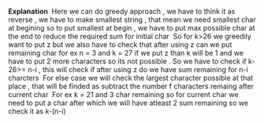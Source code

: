 **Explanation**
​
Here we can do greedy approach , we have to think it as reverse , we have to make smallest string , that mean we need smallest char at begining so to put smallest at begin , we have to put max possible char at the end to reduce the required sum for initial char
​
So for k>26 we greedily want to put z but we also have to check that after using z can we put remaining char for ex n = 3 and k = 27 if we put z than k will be 1 and we have to put 2 more characters so its not possible . So we have to check if k-26>= n-i , this will check if after using z do we have sum remaining for n-i charcters
​
For else case we will check the largest character possible at that place , that will be finded as subtract the number f characters remaing after current char
​
For ex k = 21 and 3 char remaining so for current char we need to put a char after which we will have atleast 2 sum remaining so we check it as k-(n-i)